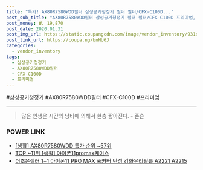 ```yaml
--- 
title: "특가! AX80R7580WDD필터 삼성공기청정기 필터 필터/CFX-C100D..." 
post_sub_title: "AX80R7580WDD필터 삼성공기청정기 필터 필터/CFX-C100D 프리미엄, 단품" 
post_money: ₩. 19,870 
post_date: 2020.01.31 
post_img_url: https://static.coupangcdn.com/image/vendor_inventory/931d/ba45411dc8a643b51f13c9d47880a94c8aa61d15230ae08aca53520cbe78.jpg 
post_link_url: https://coupa.ng/bnHU6J 
categories: 
  - vendor_inventory 
tags: 
  - 삼성공기청정기 
  - AX80R7580WDD필터 
  - CFX-C100D 
  - 프리미엄 
--- 
```

  #삼성공기청정기 #AX80R7580WDD필터 #CFX-C100D #프리미엄 
<hr> 

> 많은 인생은 시간의 낭비에 의해서 한층 짧아진다. - 존슨 


### POWER LINK

* <a href="https://blog.naver.com/sakai111/221790861299" target="_blank"> [생활] AX80R7580WDD 특가 순위 ~57위</a>
* <a href="https://blog.naver.com/fasyy4321/221783749102" target="_blank"> TOP ~11위 [생활] 아이폰11promax케이스</a>
* <a href="https://blog.naver.com/fasyy4321/221783430397" target="_blank">더조은셀러 1+1 아이폰11 PRO MAX 풀커버 탄성 강화유리필름 A2221 A2215 </a>
